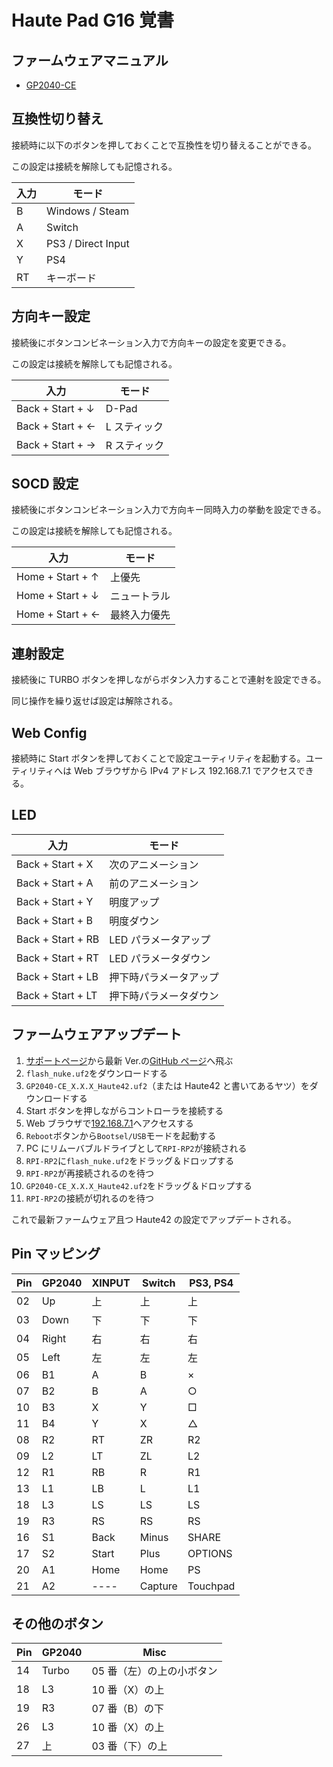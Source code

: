 # Haute Pad G16 覚書


## ファームウェアマニュアル

- [GP2040-CE](https://gp2040-ce.info/)


## 互換性切り替え

接続時に以下のボタンを押しておくことで互換性を切り替えることができる。

この設定は接続を解除しても記憶される。

| 入力 | モード             |
| ---- | ------------------ |
| B    | Windows / Steam    |
| A    | Switch             |
| X    | PS3 / Direct Input |
| Y    | PS4                |
| RT   | キーボード         |


## 方向キー設定

接続後にボタンコンビネーション入力で方向キーの設定を変更できる。

この設定は接続を解除しても記憶される。

| 入力             | モード       |
| ---------------- | ------------ |
| Back + Start + ↓ | D-Pad        |
| Back + Start + ← | L スティック |
| Back + Start + → | R スティック |


## SOCD 設定

接続後にボタンコンビネーション入力で方向キー同時入力の挙動を設定できる。

この設定は接続を解除しても記憶される。

| 入力             | モード       |
| ---------------- | ------------ |
| Home + Start + ↑ | 上優先       |
| Home + Start + ↓ | ニュートラル |
| Home + Start + ← | 最終入力優先 |


## 連射設定

接続後に TURBO ボタンを押しながらボタン入力することで連射を設定できる。

同じ操作を繰り返せば設定は解除される。


## Web Config

接続時に Start ボタンを押しておくことで設定ユーティリティを起動する。ユーティリティへは Web ブラウザから IPv4 アドレス 192.168.7.1 でアクセスできる。


## LED

| 入力              | モード                 |
| ----------------- | ---------------------- |
| Back + Start + X  | 次のアニメーション     |
| Back + Start + A  | 前のアニメーション     |
| Back + Start + Y  | 明度アップ             |
| Back + Start + B  | 明度ダウン             |
| Back + Start + RB | LED パラメータアップ   |
| Back + Start + RT | LED パラメータダウン   |
| Back + Start + LB | 押下時パラメータアップ |
| Back + Start + LT | 押下時パラメータダウン |


## ファームウェアアップデート

1. [サポートページ](https://haute42.com/supports/)から最新 Ver.の[GitHub ページ](https://github.com/OpenStickCommunity/GP2040-CE/releases)へ飛ぶ
2. `flash_nuke.uf2`をダウンロードする
3. `GP2040-CE_X.X.X_Haute42.uf2`（または Haute42 と書いてあるヤツ）をダウンロードする
4. Start ボタンを押しながらコントローラを接続する
5. Web ブラウザで[192.168.7.1](http://192.168.7.1/)へアクセスする
6. `Reboot`ボタンから`Bootsel/USB`モードを起動する
7. PC にリムーバブルドライブとして`RPI-RP2`が接続される
8. `RPI-RP2`に`flash_nuke.uf2`をドラッグ＆ドロップする
9. `RPI-RP2`が再接続されるのを待つ
10. `GP2040-CE_X.X.X_Haute42.uf2`をドラッグ＆ドロップする
11. `RPI-RP2`の接続が切れるのを待つ

これで最新ファームウェア且つ Haute42 の設定でアップデートされる。


## Pin マッピング

| Pin | GP2040 | XINPUT | Switch  | PS3, PS4 |
| --- | ------ | ------ | ------- | -------- |
| 02  | Up     | 上     | 上      | 上       |
| 03  | Down   | 下     | 下      | 下       |
| 04  | Right  | 右     | 右      | 右       |
| 05  | Left   | 左     | 左      | 左       |
| 06  | B1     | A      | B       | ×        |
| 07  | B2     | B      | A       | ○        |
| 10  | B3     | X      | Y       | □        |
| 11  | B4     | Y      | X       | △        |
| 08  | R2     | RT     | ZR      | R2       |
| 09  | L2     | LT     | ZL      | L2       |
| 12  | R1     | RB     | R       | R1       |
| 13  | L1     | LB     | L       | L1       |
| 18  | L3     | LS     | LS      | LS       |
| 19  | R3     | RS     | RS      | RS       |
| 16  | S1     | Back   | Minus   | SHARE    |
| 17  | S2     | Start  | Plus    | OPTIONS  |
| 20  | A1     | Home   | Home    | PS       |
| 21  | A2     | ----   | Capture | Touchpad |


## その他のボタン

| Pin | GP2040 | Misc                      |
| --- | ------ | ------------------------- |
| 14  | Turbo  | 05 番（左）の上の小ボタン |
| 18  | L3     | 10 番（X）の上            |
| 19  | R3     | 07 番（B）の下            |
| 26  | L3     | 10 番（X）の上            |
| 27  | 上     | 03 番（下）の上           |
